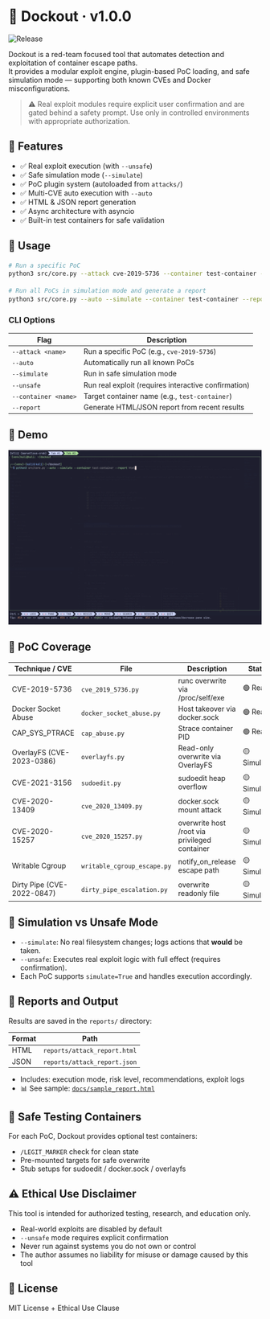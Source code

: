 # 🐳 Dockout · v1.0.0
![Release](https://img.shields.io/github/v/release/schoi1337/dockout?style=flat-square)

Dockout is a red-team focused tool that automates detection and exploitation of container escape paths.  
It provides a modular exploit engine, plugin-based PoC loading, and safe simulation mode — supporting both known CVEs and Docker misconfigurations.

> ⚠️ Real exploit modules require explicit user confirmation and are gated behind a safety prompt. Use only in controlled environments with appropriate authorization.


## 🚀 Features

- ✅ Real exploit execution (with `--unsafe`)
- ✅ Safe simulation mode (`--simulate`)
- ✅ PoC plugin system (autoloaded from `attacks/`)
- ✅ Multi-CVE auto execution with `--auto`
- ✅ HTML & JSON report generation
- ✅ Async architecture with asyncio
- ✅ Built-in test containers for safe validation


## 🧠 Usage

```bash
# Run a specific PoC
python3 src/core.py --attack cve-2019-5736 --container test-container --unsafe

# Run all PoCs in simulation mode and generate a report
python3 src/core.py --auto --simulate --container test-container --report html
```

### CLI Options

| Flag | Description |
|------|-------------|
| `--attack <name>` | Run a specific PoC (e.g., `cve-2019-5736`) |
| `--auto` | Automatically run all known PoCs |
| `--simulate` | Run in safe simulation mode |
| `--unsafe` | Run real exploit (requires interactive confirmation) |
| `--container <name>` | Target container name (e.g., `test-container`) |
| `--report` | Generate HTML/JSON report from recent results |

## 🎥 Demo

![Simulated Demo](docs/simulated_demo.gif)


## 🔬 PoC Coverage

| Technique / CVE              | File                           | Description                                 | Status        |
|-----------------------------|--------------------------------|---------------------------------------------|---------------|
| CVE-2019-5736               | `cve_2019_5736.py`             | runc overwrite via /proc/self/exe           | 🟢 Real        |
| Docker Socket Abuse         | `docker_socket_abuse.py`       | Host takeover via docker.sock               | 🟢 Real        |
| CAP_SYS_PTRACE              | `cap_abuse.py`                 | Strace container PID                        | 🟢 Real        |
| OverlayFS (CVE-2023-0386)   | `overlayfs.py`                 | Read-only overwrite via OverlayFS           | 🟡 Simulated   |
| CVE-2021-3156               | `sudoedit.py`                  | sudoedit heap overflow                      | 🟡 Simulated   |
| CVE-2020-13409              | `cve_2020_13409.py`            | docker.sock mount attack                    | 🟡 Simulated   |
| CVE-2020-15257              | `cve_2020_15257.py`            | overwrite host /root via privileged container | 🟡 Simulated |
| Writable Cgroup             | `writable_cgroup_escape.py`    | notify_on_release escape path               | 🟡 Simulated   |
| Dirty Pipe (CVE-2022-0847)  | `dirty_pipe_escalation.py`     | overwrite readonly file                     | 🟡 Simulated   |

## 🧪 Simulation vs Unsafe Mode

- `--simulate`: No real filesystem changes; logs actions that **would** be taken.
- `--unsafe`: Executes real exploit logic with full effect (requires confirmation).
- Each PoC supports `simulate=True` and handles execution accordingly.


## 📂 Reports and Output

Results are saved in the `reports/` directory:

| Format | Path |
|--------|------|
| HTML | `reports/attack_report.html` |
| JSON | `reports/attack_report.json` |

- Includes: execution mode, risk level, recommendations, exploit logs  
- 📊 See sample: [`docs/sample_report.html`](docs/attack_report.html)


## 🧪 Safe Testing Containers

For each PoC, Dockout provides optional test containers:
- `/LEGIT_MARKER` check for clean state
- Pre-mounted targets for safe overwrite
- Stub setups for sudoedit / docker.sock / overlayfs


## ⚠️ Ethical Use Disclaimer

This tool is intended for authorized testing, research, and education only.

- Real-world exploits are disabled by default
- `--unsafe` mode requires explicit confirmation
- Never run against systems you do not own or control
- The author assumes no liability for misuse or damage caused by this tool


## 📜 License

MIT License + Ethical Use Clause
